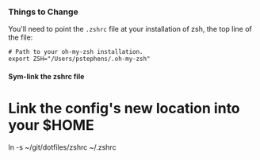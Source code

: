 ### Things to Change
You'll need to point the `.zshrc` file at your installation of zsh, the top line of the file:
```shell
# Path to your oh-my-zsh installation.
export ZSH="/Users/pstephens/.oh-my-zsh"
```

#### Sym-link the zshrc file
# Link the config's new location into your $HOME
ln -s ~/git/dotfiles/zshrc ~/.zshrc
